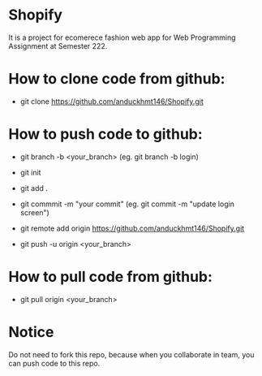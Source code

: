 # Shopify

It is a project for ecomerece fashion web app for Web Programming Assignment at Semester 222.

# How to clone code from github:

* git clone https://github.com/anduckhmt146/Shopify.git

# How to push code to github:

* git branch -b <your_branch> (eg. git branch -b login)

* git init 

* git add .

* git commmit -m "your commit" (eg. git commit -m "update login screen")

* git remote add origin https://github.com/anduckhmt146/Shopify.git

* git push -u origin <your_branch>

# How to pull code from github:

* git pull origin <your_branch>

# Notice

Do not need to fork this repo, because when you collaborate in team, you can push code to this repo.
